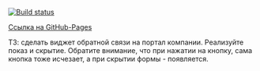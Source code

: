 [![Build status](https://ci.appveyor.com/api/projects/status/qh233genuts2xq5m?svg=true)](https://ci.appveyor.com/project/kiiyas/ahj-009-feedback-widget)

[Ссылка на GitHub-Pages](https://kiiyas.github.io/AHJ-009_FEEDBACK-WIDGET/)

ТЗ: сделать виджет обратной связи на портал компании. Реализуйте показ и скрытие. Обратите внимание, что при нажатии на кнопку, сама кнопка тоже исчезает, а при скрытии формы - появляется.
